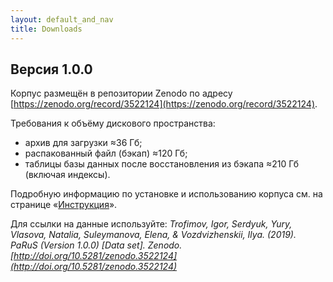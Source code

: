 ```yaml
---
layout: default_and_nav
title: Downloads
---
```

## Версия 1.0.0

Корпус размещён в репозитории Zenodo по адресу [https://zenodo.org/record/3522124](https://zenodo.org/record/3522124).

Требования к объёму дискового пространства:
- архив для загрузки ≈36 Гб;
- распакованный файл (бэкап) ≈120 Гб;
- таблицы базы данных после восстановления из бэкапа ≈210 Гб (включая индексы).

Подробную информацию по установке и использованию корпуса см. на странице «[Инструкция](./guide.html)».

Для ссылки на данные используйте: *Trofimov, Igor, Serdyuk, Yury, Vlasova, Natalia, Suleymanova, Elena, & Vozdvizhenskii, Ilya. (2019). PaRuS (Version 1.0.0) \[Data set\]. Zenodo. [http://doi.org/10.5281/zenodo.3522124](http://doi.org/10.5281/zenodo.3522124)*
